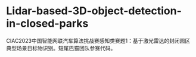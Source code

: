 # Lidar-based-3D-object-detection-in-closed-parks
CIAC2023中国智能网联汽车算法挑战赛感知类赛题1：基于激光雷达的封闭园区典型场景目标物识别。短尾巴猫团队参赛代码。
